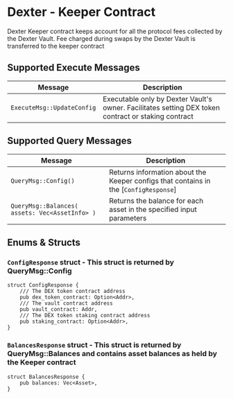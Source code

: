 # Dexter - Keeper Contract

Dexter Keeper contract keeps account for all the protocol fees collected by the Dexter Vault. Fee charged during swaps by the Dexter Vault is transferred to the keeper contract

## Supported Execute Messages

| Message                    | Description                                                                                         |
| -------------------------- | --------------------------------------------------------------------------------------------------- |
| `ExecuteMsg::UpdateConfig` | Executable only by Dexter Vault's owner. Facilitates setting DEX token contract or staking contract |

## Supported Query Messages

| Message                                        | Description                                                                          |
| ---------------------------------------------- | ------------------------------------------------------------------------------------ |
| `QueryMsg::Config()`                           | Returns information about the Keeper configs that contains in the [`ConfigResponse`] |
| `QueryMsg::Balances( assets: Vec<AssetInfo> )` | Returns the balance for each asset in the specified input parameters                 |

## Enums & Structs

### `ConfigResponse` struct - This struct is returned by QueryMsg::Config

```
struct ConfigResponse {
    /// The DEX token contract address
    pub dex_token_contract: Option<Addr>,
    /// The vault contract address
    pub vault_contract: Addr,
    /// The DEX token staking contract address
    pub staking_contract: Option<Addr>,
}
```

### `BalancesResponse` struct - This struct is returned by QueryMsg::Balances and contains asset balances as held by the Keeper contract

```
struct BalancesResponse {
    pub balances: Vec<Asset>,
}
```
